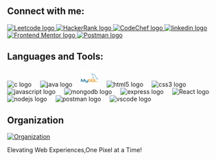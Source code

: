 ## Connect with me:

<div>
    <a href="https://www.leetcode.com/vickyy234">
        <img src="https://raw.githubusercontent.com/rahuldkjain/github-profile-readme-generator/master/src/images/icons/Social/leet-code.svg"
            height="40" width="52" alt="Leetcode logo" />
    </a>
    <a href="https://www.hackerrank.com/vickymayilsamy">
        <img src="https://raw.githubusercontent.com/maurodesouza/profile-readme-generator/master/src/assets/icons/social/hackerrank/default.svg"
            width="52" height="40" alt="HackerRank logo" />
    </a>
    <a href="https://www.codechef.com/users/vickyy234">
        <img src="https://cdn.jsdelivr.net/npm/simple-icons@3.1.0/icons/codechef.svg"
            width="52" height="40" alt="CodeChef logo" />
    </a>
    <a href="https://linkedin.com/in/vickyy234">
        <img src="https://raw.githubusercontent.com/maurodesouza/profile-readme-generator/master/src/assets/icons/social/linkedin/default.svg"
            width="52" height="40" alt="linkedin logo" />
    </a>
    <a href="https://www.frontendmentor.io/profile/vickyy234">
        <img src="https://www.frontendmentor.io/_next/image?url=%2Fstatic%2Fimages%2Flogo-mobile.svg&w=32&q=75"
            width="52" height="40" alt="Frontend Mentor logo" />
    </a>
    <a href="https://www.postman.com/vickyy234/">
        <img src="https://skillicons.dev/icons?i=postman"
            width="52" height="40" alt="Postman logo" />
    </a>
</div>

## Languages and Tools:

<div align="left">
  <img src="https://cdn.jsdelivr.net/gh/devicons/devicon/icons/c/c-original.svg" height="40" alt="c logo"  />
  <img width="12" />
  <img src="https://cdn.jsdelivr.net/gh/devicons/devicon/icons/java/java-original.svg" height="40" alt="java logo"  />
  <img width="12" />
  <img src="https://raw.githubusercontent.com/devicons/devicon/master/icons/mysql/mysql-original-wordmark.svg" alt="mysql" height="40" />
  <img width="12"/>
  <img src="https://cdn.jsdelivr.net/gh/devicons/devicon/icons/html5/html5-original.svg" height="40" alt="html5 logo"  />
  <img width="12" />
  <img src="https://cdn.jsdelivr.net/gh/devicons/devicon/icons/css3/css3-original.svg" height="40" alt="css3 logo"  />
  <img width="12" />
  <img src="https://cdn.jsdelivr.net/gh/devicons/devicon/icons/javascript/javascript-original.svg" height="40" alt="javascript logo"  />
  <img width="12" />
  <img src="https://cdn.jsdelivr.net/gh/devicons/devicon/icons/mongodb/mongodb-original.svg" height="40" alt="mongodb logo"  />
  <img width="12" />
  <img src="https://cdn.jsdelivr.net/gh/devicons/devicon/icons/express/express-original.svg" height="40" alt="express logo"  />
  <img width="12" />
  <img src="https://cdn.jsdelivr.net/gh/devicons/devicon@latest/icons/react/react-original.svg"  height="40" alt="React logo"/>  
  <img width="12" />
  <img src="https://cdn.jsdelivr.net/gh/devicons/devicon/icons/nodejs/nodejs-plain-wordmark.svg" height="40" alt="nodejs logo"  />
  <img width="12" />
  <img src="https://skillicons.dev/icons?i=postman" height="40" alt="postman logo"  />
  <img width="12" />
  <img src="https://cdn.jsdelivr.net/gh/devicons/devicon/icons/vscode/vscode-original.svg" height="40" alt="vscode logo"  />
  <img width="12" />

## Organization

[![Organization](https://img.shields.io/badge/organization-ZenithTechSolutions-blue?style=for-the-badge&logo=github)](https://github.com/ZenithTechSolutions)

Elevating Web Experiences,One Pixel at a Time!